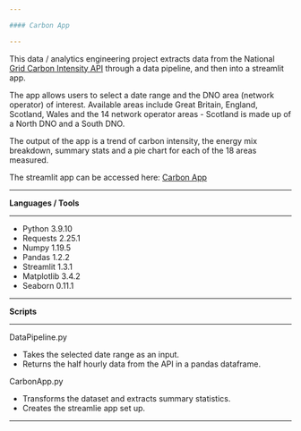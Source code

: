 ```yaml
---

#### Carbon App

---
```


This data / analytics engineering project extracts data from the National [Grid Carbon Intensity API](https://carbon-intensity.github.io/api-definitions/#carbon-intensity-api-v2-0-0) through a data pipeline, and then into a streamlit app.

The app allows users to select a date range and the DNO area (network operator) of interest. Available areas include Great Britain, England, Scotland, Wales and the 14 network operator areas - Scotland is made up of a North DNO and a South DNO.

The output of the app is a trend of carbon intensity, the energy mix breakdown, summary stats and a pie chart for each of the 18 areas measured.

The streamlit app can be accessed here: [Carbon App](https://share.streamlit.io/idataengineer/dataeng-carbonapp/main/CarbonApp.py)

---

**Languages / Tools**

---

- Python 3.9.10
- Requests 2.25.1
- Numpy 1.19.5
- Pandas 1.2.2
- Streamlit 1.3.1
- Matplotlib 3.4.2
- Seaborn 0.11.1

---

**Scripts**

---

DataPipeline.py

- Takes the selected date range as an input.
- Returns the half hourly data from the API in a pandas dataframe.

CarbonApp.py

- Transforms the dataset and extracts summary statistics.
- Creates the streamlie app set up.

---
